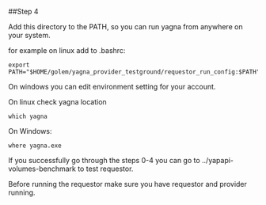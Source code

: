 ##Step 4

Add this directory to the PATH, so you can run yagna from anywhere on your system.

for example on linux add to .bashrc:

```
export PATH="$HOME/golem/yagna_provider_testground/requestor_run_config:$PATH"
```

On windows you can edit environment setting for your account.

On linux check yagna location

```
which yagna
```

On Windows:

```
where yagna.exe
```

If you successfully go through the steps 0-4 you can go to ../yapapi-volumes-benchmark to test requestor.

Before running the requestor make sure you have requestor and provider running.
